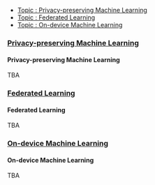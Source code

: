 - <a href="#pp">Topic : Privacy-preserving Machine Learning</a>
- <a href="#fl">Topic : Federated Learning</a>
- <a href="#oml">Topic : On-device Machine Learning</a>

### <a name="pp"></a>[Privacy-preserving Machine Learning]()

#### Privacy-preserving Machine Learning
TBA

### <a name="fl"></a>[Federated Learning]()

#### Federated Learning
TBA

### <a name="oml"></a>[On-device Machine Learning]()

#### On-device Machine Learning
TBA

